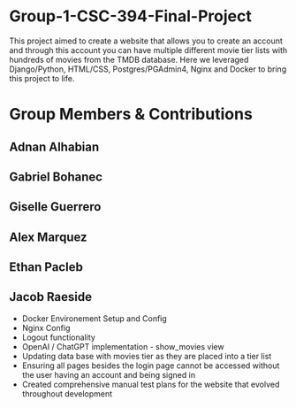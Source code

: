 # Group-1-CSC-394-Final-Project

This project aimed to create a website that allows you to create an account and through this account you can have multiple different movie tier lists with hundreds of movies from the TMDB database. Here we leveraged Django/Python, HTML/CSS, Postgres/PGAdmin4, Nginx and Docker to bring this project to life.

# Group Members & Contributions
## Adnan Alhabian
## Gabriel Bohanec
## Giselle Guerrero
## Alex Marquez
## Ethan Pacleb
## Jacob Raeside
- Docker Environement Setup and Config
- Nginx Config
- Logout functionality
- OpenAI / ChatGPT implementation - show_movies view
- Updating data base with movies tier as they are placed into a tier list
- Ensuring all pages besides the login page cannot be accessed without the user having an account and being signed in
- Created comprehensive manual test plans for the website that evolved throughout development
